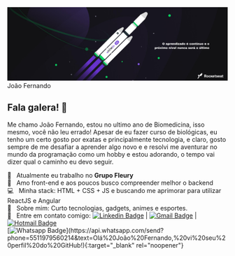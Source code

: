 <img width="auto" src="https://github.com/joaoxfernando/joaoxfernando/blob/master/banner.png">
João Fernando

## Fala galera! 👋
Me chamo João Fernando, estou no ultimo ano de Biomedicina, isso mesmo, você não leu errado!
Apesar de eu fazer curso de biológicas, eu tenho um certo gosto por exatas e principalmente tecnologia, e
claro, gosto sempre de me desafiar a aprender algo novo e e resolvi me aventurar no mundo da programação
como um hobby e estou adorando, o tempo vai dizer qual o caminho eu devo seguir.

 🔬  &nbsp; Atualmente eu trabalho no **Grupo Fleury**
 <br/> :purple_heart: &nbsp; Amo front-end e aos poucos busco compreender melhor o backend
 <br/> :computer: &nbsp; Minha stack: HTML + CSS + JS e buscando me aprimorar para utilizar ReactJS e Angular
 <br/> 💬  &nbsp; Sobre mim: Curto tecnologias, gadgets, animes e esportes.
 <br/> :email: &nbsp; Entre em contato comigo: [![Linkedin Badge](https://img.shields.io/badge/-Joao%20Fernando-blue?style=flat-square&logo=Linkedin&logoColor=white&link=https://www.linkedin.com/in/joaoxfernando/)](https://www.linkedin.com/in/joaoxfernando/) 
| 
[![Gmail Badge](https://img.shields.io/badge/-joaofernando1988@gmail.com-c14438?style=flat-square&logo=Gmail&logoColor=white&link=mailto:joaofernando1988@gmail.com)](mailto:joaofernando1988@gmail.com) | [![Hotmail Badge](https://img.shields.io/badge/-joaoxfernando@outlook.com-0078D4?style=flat-square&logo=microsoft-outlook&logoColor=white&link=mailto:joaoxfernando@outlook.com)](mailto:joaoxfernando@outlook.com)<br>[![Whatsapp Badge](https://img.shields.io/badge/-Whatsapp-4CA143?style=flat-square&labelColor=4CA143&logo=whatsapp&logoColor=white&link=https://api.whatsapp.com/send?phone=5584999122284&text=Olá%20João%20Fernando,%20vi%20seu%20perfil%20do%20GitHub!)](https://api.whatsapp.com/send?phone=5511979560214&text=Olá%20João%20Fernando,%20vi%20seu%20perfil%20do%20GitHub!){:target="_blank" rel="noopener"}
